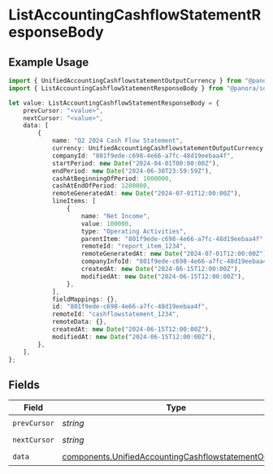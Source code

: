 # ListAccountingCashflowStatementResponseBody

## Example Usage

```typescript
import { UnifiedAccountingCashflowstatementOutputCurrency } from "@panora/sdk/models/components";
import { ListAccountingCashflowStatementResponseBody } from "@panora/sdk/models/operations";

let value: ListAccountingCashflowStatementResponseBody = {
    prevCursor: "<value>",
    nextCursor: "<value>",
    data: [
        {
            name: "Q2 2024 Cash Flow Statement",
            currency: UnifiedAccountingCashflowstatementOutputCurrency.Usd,
            companyId: "801f9ede-c698-4e66-a7fc-48d19eebaa4f",
            startPeriod: new Date("2024-04-01T00:00:00Z"),
            endPeriod: new Date("2024-06-30T23:59:59Z"),
            cashAtBeginningOfPeriod: 1000000,
            cashAtEndOfPeriod: 1200000,
            remoteGeneratedAt: new Date("2024-07-01T12:00:00Z"),
            lineItems: [
                {
                    name: "Net Income",
                    value: 100000,
                    type: "Operating Activities",
                    parentItem: "801f9ede-c698-4e66-a7fc-48d19eebaa4f",
                    remoteId: "report_item_1234",
                    remoteGeneratedAt: new Date("2024-07-01T12:00:00Z"),
                    companyInfoId: "801f9ede-c698-4e66-a7fc-48d19eebaa4f",
                    createdAt: new Date("2024-06-15T12:00:00Z"),
                    modifiedAt: new Date("2024-06-15T12:00:00Z"),
                },
            ],
            fieldMappings: {},
            id: "801f9ede-c698-4e66-a7fc-48d19eebaa4f",
            remoteId: "cashflowstatement_1234",
            remoteData: {},
            createdAt: new Date("2024-06-15T12:00:00Z"),
            modifiedAt: new Date("2024-06-15T12:00:00Z"),
        },
    ],
};
```

## Fields

| Field                                                                                                                        | Type                                                                                                                         | Required                                                                                                                     | Description                                                                                                                  |
| ---------------------------------------------------------------------------------------------------------------------------- | ---------------------------------------------------------------------------------------------------------------------------- | ---------------------------------------------------------------------------------------------------------------------------- | ---------------------------------------------------------------------------------------------------------------------------- |
| `prevCursor`                                                                                                                 | *string*                                                                                                                     | :heavy_check_mark:                                                                                                           | N/A                                                                                                                          |
| `nextCursor`                                                                                                                 | *string*                                                                                                                     | :heavy_check_mark:                                                                                                           | N/A                                                                                                                          |
| `data`                                                                                                                       | [components.UnifiedAccountingCashflowstatementOutput](../../models/components/unifiedaccountingcashflowstatementoutput.md)[] | :heavy_check_mark:                                                                                                           | N/A                                                                                                                          |